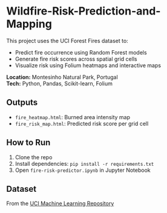 # Wildfire-Risk-Prediction-and-Mapping
This project uses the UCI Forest Fires dataset to:
- Predict fire occurrence using Random Forest models
- Generate fire risk scores across spatial grid cells
- Visualize risk using Folium heatmaps and interactive maps

 **Location:** Montesinho Natural Park, Portugal  
 **Tech:** Python, Pandas, Scikit-learn, Folium

##  Outputs
- `fire_heatmap.html`: Burned area intensity map
- `fire_risk_map.html`: Predicted risk score per grid cell

##  How to Run
1. Clone the repo
2. Install dependencies: `pip install -r requirements.txt`
3. Open `fire-risk-predictor.ipynb` in Jupyter Notebook

##  Dataset
From the [UCI Machine Learning Repository](https://archive.ics.uci.edu/ml/datasets/Forest+Fires)
